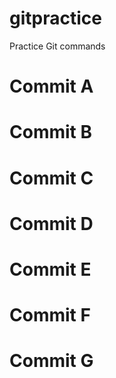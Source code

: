 # gitpractice
Practice Git commands

# Commit A

# Commit B

# Commit C

# Commit D

# Commit E

# Commit F

# Commit G
